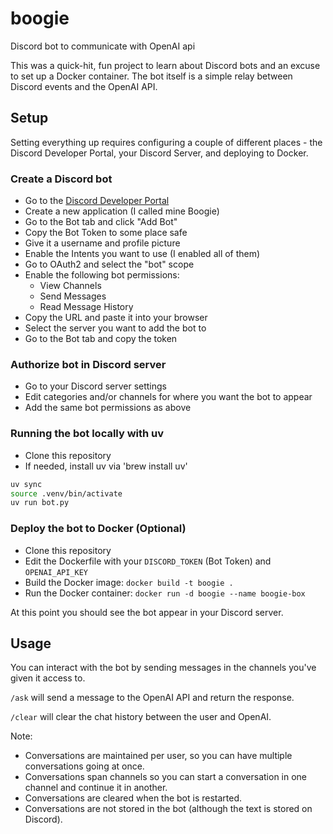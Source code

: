 # boogie

Discord bot to communicate with OpenAI api

This was a quick-hit, fun project to learn about Discord bots and an excuse
to set up a Docker container. The bot itself is a simple relay between Discord
events and the OpenAI API.

## Setup

Setting everything up requires configuring a couple of different places - the
Discord Developer Portal, your Discord Server, and deploying to Docker.

### Create a Discord bot

- Go to the [Discord Developer Portal](https://discord.com/developers/applications)
- Create a new application (I called mine Boogie)
- Go to the Bot tab and click "Add Bot"
- Copy the Bot Token to some place safe
- Give it a username and profile picture
- Enable the Intents you want to use (I enabled all of them)
- Go to OAuth2 and select the "bot" scope
- Enable the following bot permissions:
  - View Channels
  - Send Messages
  - Read Message History
- Copy the URL and paste it into your browser
- Select the server you want to add the bot to
- Go to the Bot tab and copy the token

### Authorize bot in Discord server

- Go to your Discord server settings
- Edit categories and/or channels for where you want the bot to appear
- Add the same bot permissions as above

### Running the bot locally with uv

- Clone this repository
- If needed, install uv via 'brew install uv'

```sh
uv sync
source .venv/bin/activate
uv run bot.py
```

### Deploy the bot to Docker (Optional)

- Clone this repository
- Edit the Dockerfile with your `DISCORD_TOKEN` (Bot Token) and `OPENAI_API_KEY`
- Build the Docker image: `docker build -t boogie .`
- Run the Docker container: `docker run -d boogie --name boogie-box`

At this point you should see the bot appear in your Discord server.

## Usage

You can interact with the bot by sending messages in the channels you've given
it access to.

`/ask` will send a message to the OpenAI API and return the response.

`/clear` will clear the chat history between the user and OpenAI.

Note:

- Conversations are maintained per user, so you can have multiple conversations
  going at once.
- Conversations span channels so you can start a conversation in one channel
  and continue it in another.
- Conversations are cleared when the bot is restarted.
- Conversations are not stored in the bot (although the text is stored on
  Discord).
